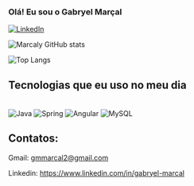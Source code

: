 ### Olá! Eu sou o Gabryel Marçal

[![LinkedIn](https://img.shields.io/badge/LinkedIn-0077B5?style=for-the-badge&logo=linkedin&logoColor=white)](https://www.linkedin.com/in/gabryel-marcal/)

![Marcaly GitHub stats](https://github-readme-stats.vercel.app/api?username=marcaly&show_icons=true&theme=transparent)

![Top Langs](https://github-readme-stats.vercel.app/api/top-langs/?username=marcaly&layout=compact)

## Tecnologias que eu uso no meu dia
<div style="display: inline_block"><br/>
<img align="center" alt="Java" src="https://img.shields.io/badge/Java-ED8B00?style=for-the-badge&logo=openjdk&logoColor=white" />
<img align="center" alt="Spring" src="https://img.shields.io/badge/Spring-6DB33F?style=for-the-badge&logo=spring&logoColor=white" />
<img align="center" alt="Angular" src="https://img.shields.io/badge/Angular-DD0031?style=for-the-badge&logo=angular&logoColor=white" />
<img align="center" alt="MySQL" src="https://img.shields.io/badge/MySQL-00000F?style=for-the-badge&logo=mysql&logoColor=white" />
</div>

## Contatos: 
Gmail: gmmarcal2@gmail.com

Linkedin: https://www.linkedin.com/in/gabryel-marcal
